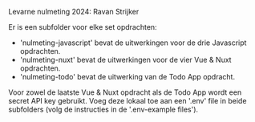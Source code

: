 Levarne nulmeting 2024: Ravan Strijker

Er is een subfolder voor elke set opdrachten:
- 'nulmeting-javascript' bevat de uitwerkingen voor de drie Javascript opdrachten.
- 'nulmeting-nuxt' bevat de uitwerkingen voor de vier Vue & Nuxt opdrachten.
- 'nulmeting-todo' bevat de uitwerking van de Todo App opdracht.

Voor zowel de laatste Vue & Nuxt opdracht als de Todo App wordt een secret API key gebruikt. Voeg deze lokaal toe aan een '.env' file in beide subfolders (volg de instructies in de '.env-example files').